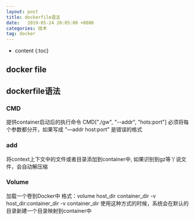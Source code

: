 ```yaml
---
layout: post
title: dockerfile语法
date:   2019-05-24 20:05:00 +0800
categories: 技术
tag: docker
---
```


* content
{:toc}


## docker file
##


## dockerfile语法

### CMD
提供container启动后的执行命令
CMD["./gw", "--addr", "hots:port"]
必须将每个参数都分开，如果写成 "—addr host:port" 是错误的格式

### add
将context上下文中的文件或者目录添加到container中, 如果识别到gz等丫说文件，会自动解压缩


### Volume
加载一个卷到Docker中
格式：volume  host_dir container_dir
-v host_dir:container_dir
-v container_dir 使用这种方式的时候，系统会在默认的目录新建一个目录映射到container中


